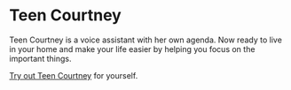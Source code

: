 # Teen Courtney

Teen Courtney is a voice assistant with her own agenda. Now ready to live in your home and make your life easier by helping you focus on the important things.

[Try out Teen Courtney](https://teen-courtney.netlify.com/) for yourself.
